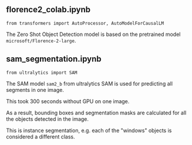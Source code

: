 

## florence2_colab.ipynb

```
from transformers import AutoProcessor, AutoModelForCausalLM  
```

The Zero Shot Object Detection model is based on the pretrained model `microsoft/Florence-2-large`.

## sam_segmentation.ipynb

```
from ultralytics import SAM
```

The SAM model `sam2_b` from ultralytics SAM is used for predicting all segments in one image.

This took 300 seconds without GPU on one image.

As a result, bounding boxes and segmentation masks are calculated for all the objects detected in the image.

This is instance segmentation, e.g. each of the "windows" objects is considered a different class.
